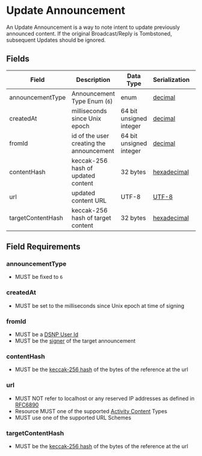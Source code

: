 # Update Announcement

An Update Announcement is a way to note intent to update previously
announced content. If the original Broadcast/Reply is Tombstoned, subsequent
Updates should be ignored.

## Fields

| Field | Description | Data Type | Serialization | Parquet Type | Bloom Filter |
| ----- | ----------- | --------- | ------------- | ------------ | ------------ |
| announcementType | Announcement Type Enum (`6`) | enum | [decimal](../Serializations.md#decimal) | `INT32` | no |
| createdAt | milliseconds since Unix epoch | 64 bit unsigned integer | [decimal](../Serializations.md#decimal) | `UINT_64` | no
| fromId | id of the user creating the announcement | 64 bit unsigned integer | [decimal](../Serializations.md#decimal) | `UINT_64` | YES
| contentHash | keccak-256 hash of updated content | 32 bytes | [hexadecimal](../Serializations.md#hexadecimal) | `BYTE_ARRAY` | YES
| url | updated content URL | UTF-8 | [UTF-8](https://datatracker.ietf.org/doc/html/rfc3629) | `UTF8` | no
| targetContentHash | keccak-256 hash of target content | 32 bytes | [hexadecimal](../Serializations.md#hexadecimal) | `BYTE_ARRAY` | YES

## Field Requirements

### announcementType

- MUST be fixed to `6`

### createdAt

- MUST be set to the milliseconds since Unix epoch at time of signing

### fromId

- MUST be a [DSNP User Id](../Identifiers.md#dsnp-user-id)
- MUST be the [signer](../Signatures.md) of the target announcement

### contentHash

- MUST be the [keccak-256 hash](https://keccak.team/files/Keccak-submission-3.pdf) of the bytes of the reference at the url

### url

- MUST NOT refer to localhost or any reserved IP addresses as defined in [RFC6890](https://datatracker.ietf.org/doc/html/rfc6890)
- Resource MUST one of the supported [Activity Content](../../ActivityContent/Overview.md) Types
- MUST use one of the supported URL Schemes

### targetContentHash

- MUST be the [keccak-256 hash](https://keccak.team/files/Keccak-submission-3.pdf) of the bytes of the reference at the url
